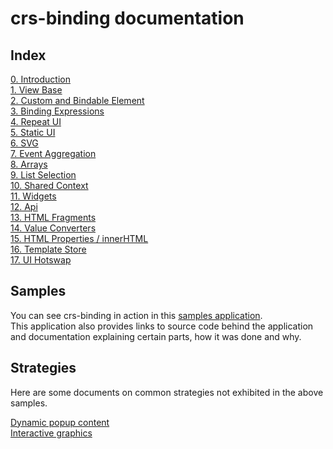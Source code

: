 # crs-binding documentation

## Index

[0. Introduction](https://github.com/caperaven/crs-binding-documentation/blob/master/0.%20index.md)  
[1. View Base](https://github.com/caperaven/crs-binding-documentation/blob/master/1.%20viewbase.md)  
[2. Custom and Bindable Element](https://github.com/caperaven/crs-binding-documentation/blob/master/2.%20bindable-element.md)  
[3. Binding Expressions](https://github.com/caperaven/crs-binding-documentation/blob/master/3.%20binding-expressions.md)  
[4. Repeat UI](https://github.com/caperaven/crs-binding-documentation/blob/master/4.%20repeat-ui.md)  
[5. Static UI](https://github.com/caperaven/crs-binding-documentation/blob/master/5.%20static-ui.md)  
[6. SVG](https://github.com/caperaven/crs-binding-documentation/blob/master/6.%20svg.md)  
[7. Event Aggregation](https://github.com/caperaven/crs-binding-documentation/blob/master/7.event-aggregation.md)    
[8. Arrays](https://github.com/caperaven/crs-binding-documentation/blob/master/8.arrays.md)  
[9. List Selection](https://github.com/caperaven/crs-binding-documentation/blob/master/9.list-selection.md)  
[10. Shared Context](https://github.com/caperaven/crs-binding-documentation/blob/master/10.shared_context.md)      
[11. Widgets](https://github.com/caperaven/crs-binding-documentation/blob/master/11.widgets.md)   
[12. Api](https://github.com/caperaven/crs-binding-documentation/blob/master/12.api.md)  
[13. HTML Fragments](https://github.com/caperaven/crs-binding-documentation/blob/master/13.html-fragments.md)  
[14. Value Converters](https://github.com/caperaven/crs-binding-documentation/blob/master/14.value-conversion.md)  
[15. HTML Properties / innerHTML](https://github.com/caperaven/crs-binding-documentation/blob/master/15.html-properties.md)    
[16. Template Store](https://github.com/caperaven/crs-binding-documentation/blob/master/16.templates-repository.md)    
[17. UI Hotswap](https://github.com/caperaven/crs-binding-documentation/blob/master/17.%20UI%20hotswap.md)  
 
## Samples

You can see crs-binding in action in this [samples application](https://crs-binding-examples.web.app/).  
This application also provides links to source code behind the application and documentation explaining certain parts, how it was done and why.

## Strategies

Here are some documents on common strategies not exhibited in the above samples.

[Dynamic popup content](https://github.com/caperaven/crs-binding-documentation/blob/master/strategies/dynamic-popup-content.md)  
[Interactive graphics](https://github.com/caperaven/crs-binding-documentation/blob/master/strategies/interactive-graphics.md)  

